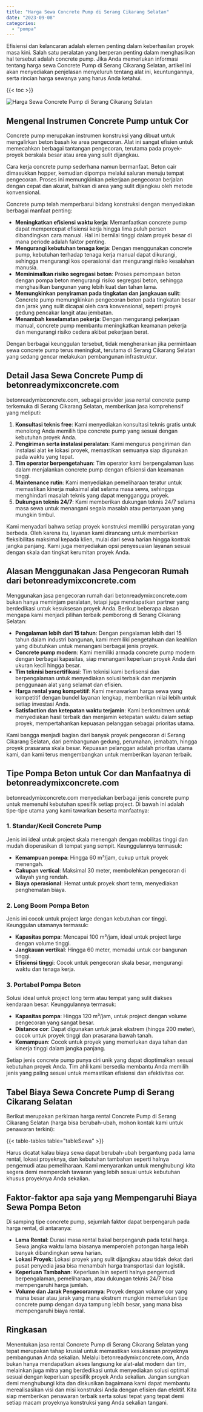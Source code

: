 ```yaml
---
title: "Harga Sewa Concrete Pump di Serang Cikarang Selatan"
date: "2023-09-08"
categories: 
  - "pompa"
---
```


Efisiensi dan kelancaran adalah elemen penting dalam keberhasilan proyek masa kini. Salah satu peralatan yang berperan penting dalam menghasilkan hal tersebut adalah concrete pump. Jika Anda memerlukan informasi tentang harga sewa Concrete Pump di Serang Cikarang Selatan, artikel ini akan menyediakan penjelasan menyeluruh tentang alat ini, keuntungannya, serta rincian harga sewanya yang harus Anda ketahui.

{{< toc >}}

![Harga Sewa Concrete Pump di Serang Cikarang Selatan](https://betoncor8.github.io/pump/concrete-pump%20(8).png)

## Mengenal Instrumen Concrete Pump untuk Cor

Concrete pump merupakan instrumen konstruksi yang dibuat untuk mengalirkan beton basah ke area pengecoran. Alat ini sangat efisien untuk memecahkan berbagai tantangan pengecoran, terutama pada proyek-proyek berskala besar atau area yang sulit dijangkau.

Cara kerja concrete pump sederhana namun bermanfaat. Beton cair dimasukkan hopper, kemudian dipompa melalui saluran menuju tempat pengecoran. Proses ini memungkinkan pekerjaan pengecoran berjalan dengan cepat dan akurat, bahkan di area yang sulit dijangkau oleh metode konvensional.

Concrete pump telah memperbarui bidang konstruksi dengan menyediakan berbagai manfaat penting:

- **Meningkatkan efisiensi waktu kerja**: Memanfaatkan concrete pump dapat mempercepat efisiensi kerja hingga lima puluh persen dibandingkan cara manual. Hal ini bernilai tinggi dalam proyek besar di mana periode adalah faktor penting.
- **Mengurangi kebutuhan tenaga kerja**: Dengan menggunakan concrete pump, kebutuhan terhadap tenaga kerja manual dapat dikurangi, sehingga mengurangi kos operasional dan mengurangi risiko kesalahan manusia.
- **Meminimalkan risiko segregasi beton**: Proses pemompaan beton dengan pompa beton mengurangi risiko segregasi beton, sehingga menghasilkan bangunan yang lebih kuat dan tahan lama.
- **Memungkinkan penyiraman pada tingkatan dan jangkauan sulit**: Concrete pump memungkinkan pengecoran beton pada tingkatan besar dan jarak yang sulit dicapai oleh cara konvensional, seperti proyek gedung pencakar langit atau jembatan.
- **Menambah keselamatan pekerja**: Dengan mengurangi pekerjaan manual, concrete pump membantu meningkatkan keamanan pekerja dan mengurangi risiko cedera akibat pekerjaan berat.

Dengan berbagai keunggulan tersebut, tidak mengherankan jika permintaan sewa concrete pump terus meningkat, terutama di Serang Cikarang Selatan yang sedang gencar melakukan pembangunan infrastruktur.

## Detail Jasa Sewa Concrete Pump di betonreadymixconcrete.com

betonreadymixconcrete.com, sebagai provider jasa rental concrete pump terkemuka di Serang Cikarang Selatan, memberikan jasa komprehensif yang meliputi:

1. **Konsultasi teknis free**: Kami menyediakan konsultasi teknis gratis untuk menolong Anda memilih tipe concrete pump yang sesuai dengan kebutuhan proyek Anda.
2. **Pengiriman serta instalasi peralatan**: Kami mengurus pengiriman dan instalasi alat ke lokasi proyek, memastikan semuanya siap digunakan pada waktu yang tepat.
3. **Tim operator berpengetahuan**: Tim operator kami berpengalaman luas dalam menjalankan concrete pump dengan efisiensi dan keamanan tinggi.
4. **Maintenance rutin**: Kami menyediakan pemeliharaan teratur untuk memastikan kinerja maksimal alat selama masa sewa, sehingga menghindari masalah teknis yang dapat mengganggu proyek.
5. **Dukungan teknis 24/7**: Kami memberikan dukungan teknis 24/7 selama masa sewa untuk menangani segala masalah atau pertanyaan yang mungkin timbul.

Kami menyadari bahwa setiap proyek konstruksi memiliki persyaratan yang berbeda. Oleh karena itu, layanan kami dirancang untuk memberikan fleksibilitas maksimal kepada klien, mulai dari sewa harian hingga kontrak jangka panjang. Kami juga menyediakan opsi penyesuaian layanan sesuai dengan skala dan tingkat kerumitan proyek Anda.

## Alasan Menggunakan Jasa Pengecoran Rumah dari betonreadymixconcrete.com

Menggunakan jasa pengecoran rumah dari betonreadymixconcrete.com bukan hanya meminjam peralatan, tetapi juga mendapatkan partner yang berdedikasi untuk kesuksesan proyek Anda. Berikut beberapa alasan mengapa kami menjadi pilihan terbaik pemborong di Serang Cikarang Selatan:

- **Pengalaman lebih dari 15 tahun**: Dengan pengalaman lebih dari 15 tahun dalam industri bangunan, kami memiliki pengetahuan dan keahlian yang dibutuhkan untuk menangani berbagai jenis proyek.
- **Concrete pump modern**: Kami memiliki armada concrete pump modern dengan berbagai kapasitas, siap menangani keperluan proyek Anda dari ukuran kecil hingga besar.
- **Tim teknisi bersertifikasi**: Tim teknisi kami berlisensi dan berpengalaman untuk menyediakan solusi terbaik dan menjamin penggunaan alat yang selamat dan efisien.
- **Harga rental yang kompetitif**: Kami menawarkan harga sewa yang kompetitif dengan bundel layanan lengkap, memberikan nilai lebih untuk setiap investasi Anda.
- **Satisfaction dan ketepatan waktu terjamin**: Kami berkomitmen untuk menyediakan hasil terbaik dan menjamin ketepatan waktu dalam setiap proyek, mempertahankan kepuasan pelanggan sebagai prioritas utama.

Kami bangga menjadi bagian dari banyak proyek pengecoran di Serang Cikarang Selatan, dari pembangunan gedung, perumahan, jemabatn, hingga proyek prasarana skala besar. Kepuasan pelanggan adalah prioritas utama kami, dan kami terus mengembangkan untuk memberikan layanan terbaik.

## Tipe Pompa Beton untuk Cor dan Manfaatnya di betonreadymixconcrete.com

betonreadymixconcrete.com menyediakan berbagai jenis concrete pump untuk memenuhi kebutuhan spesifik setiap project. Di bawah ini adalah tipe-tipe utama yang kami tawarkan beserta manfaatnya:

### 1\. Standar/Kecil Concrete Pump

Jenis ini ideal untuk project skala menengah dengan mobilitas tinggi dan mudah dioperasikan di tempat yang sempit. Keunggulannya termasuk:

- **Kemampuan pompa**: Hingga 60 m³/jam, cukup untuk proyek menengah.
- **Cakupan vertical**: Maksimal 30 meter, membolehkan pengecoran di wilayah yang rendah.
- **Biaya operasional**: Hemat untuk proyek short term, menyediakan penghematan biaya.

### 2\. Long Boom Pompa Beton

Jenis ini cocok untuk project large dengan kebutuhan cor tinggi. Keunggulan utamanya termasuk:

- **Kapasitas pompa**: Mencapai 100 m³/jam, ideal untuk project large dengan volume tinggi.
- **Jangkauan vertikal**: Hingga 60 meter, memadai untuk cor bangunan tinggi.
- **Efisiensi tinggi**: Cocok untuk pengecoran skala besar, mengurangi waktu dan tenaga kerja.

### 3\. Portabel Pompa Beton

Solusi ideal untuk project long term atau tempat yang sulit diakses kendaraan besar. Keunggulannya termasuk:

- **Kapasitas pompa**: Hingga 120 m³/jam, untuk project dengan volume pengecoran yang sangat besar.
- **Distance cor**: Dapat digunakan untuk jarak ekstrem (hingga 200 meter), cocok untuk proyek tinggi dan prasarana bawah tanah.
- **Kemampuan**: Cocok untuk proyek yang memerlukan daya tahan dan kinerja tinggi dalam jangka panjang.

Setiap jenis concrete pump punya ciri unik yang dapat dioptimalkan sesuai kebutuhan proyek Anda. Tim ahli kami bersedia membantu Anda memilih jenis yang paling sesuai untuk memastikan efisiensi dan efektivitas cor.

## Tabel Biaya Sewa Concrete Pump di Serang Cikarang Selatan

Berikut merupakan perkiraan harga rental Concrete Pump di Serang Cikarang Selatan (harga bisa berubah-ubah, mohon kontak kami untuk penawaran terkini):

{{< table-tables table="tableSewa" >}}

Harus dicatat kalau biaya sewa dapat berubah-ubah bergantung pada lama rental, lokasi proyeknya, dan kebutuhan tambahan seperti halnya pengemudi atau pemeliharaan. Kami menyarankan untuk menghubungi kita segera demi memperoleh tawaran yang lebih sesuai untuk kebutuhan khusus proyeknya Anda sekalian.

## Faktor-faktor apa saja yang Mempengaruhi Biaya Sewa Pompa Beton

Di samping tipe concrete pump, sejumlah faktor dapat berpengaruh pada harga rental, di antaranya:

- **Lama Rental**: Durasi masa rental bakal berpengaruh pada total harga. Sewa jangka waktu lama biasanya memperoleh potongan harga lebih banyak dibandingkan sewa harian.
- **Lokasi Proyek**: Lokasi proyek yang sulit dijangkau atau tidak dekat dari pusat penyedia jasa bisa menambah harga transportasi dan logistik.
- **Keperluan Tambahan**: Keperluan lain seperti halnya pengemudi berpengalaman, pemeliharaan, atau dukungan teknis 24/7 bisa mempengaruhi harga jumlah.
- **Volume dan Jarak Pengecorannya**: Proyek dengan volume cor yang mana besar atau jarak yang mana ekstrem mungkin memerlukan tipe concrete pump dengan daya tampung lebih besar, yang mana bisa mempengaruhi biaya rental.

## Ringkasan

Menentukan jasa rental Concrete Pump di Serang Cikarang Selatan yang tepat merupakan tahap krusial untuk memastikan kesuksesan proyeknya pembangunan Anda sekalian. Melalui betonreadymixconcrete.com, Anda bukan hanya mendapatkan akses langsung ke alat-alat modern dan tim, melainkan juga mitra yang berdedikasi untuk menyediakan solusi optimal sesuai dengan keperluan spesifik proyek Anda sekalian. Jangan sungkan demi menghubungi kita dan diskusikan bagaimana kami dapat membantu merealisasikan visi dan misi konstruksi Anda dengan efisien dan efektif. Kita siap memberikan penawaran terbaik serta solusi tepat yang tepat demi setiap macam proyeknya konstruksi yang Anda sekalian tangani.
